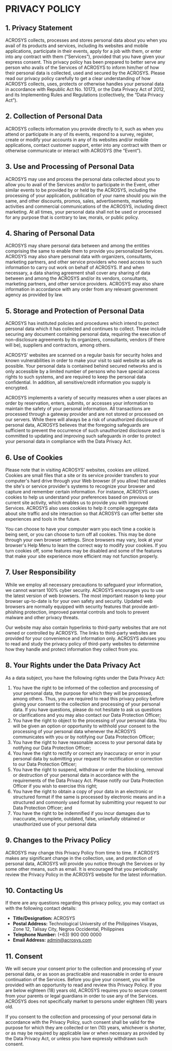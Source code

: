 # PRIVACY POLICY

## 1. Privacy Statement
ACROSYS collects, processes and stores personal data about you when you avail of its products and services, including its websites and mobile applications, participate in their events, apply for a job with them, or enter into any contract with them (“Services”), provided that you have given your express consent. This privacy policy has been prepared to better serve any person who avails of the Services of ACROSYS to inform him/her of how their personal data is collected, used and secured by the ACROSYS. Please read our privacy policy carefully to get a clear understanding of how ACROSYS collects, uses, protects or otherwise handles your personal data in accordance with Republic Act No. 10173, or the Data Privacy Act of 2012, and its Implementing Rules and Regulations (collectively, the “Data Privacy Act”).

## 2. Collection of Personal Data
ACROSYS collects information you provide directly to it, such as when you attend or participate in any of its events, respond to a survey, register, create or modify your accounts in any of its websites and/or mobile applications, contact customer support, enter into any contract with them or otherwise communicate or interact with ACROSYS (the “Event”).

## 3. Use and Processing of Personal Data
ACROSYS may use and process the personal data collected about you to allow you to avail of the Services and/or to participate in the Event, other similar events to be provided by or held by the ACROSYS, including the processing of your application, publication of your name should you win the same, and other discounts, promos, sales, advertisements, marketing activities and commercial communications of the ACROSYS, including direct marketing. At all times, your personal data shall not be used or processed for any purpose that is contrary to law, morals, or public policy.

## 4. Sharing of Personal Data
ACROSYS may share personal data between and among the entities comprising the same to enable them to provide you personalized Services. ACROSYS may also share personal data with organizers, consultants, marketing partners, and other service providers who need access to such information to carry out work on behalf of ACROSYS. If and when necessary, a data sharing agreement shall cover any sharing of data between and among the ACROSYS and/or its vendors, consultants, marketing partners, and other service providers. ACROSYS may also share information in accordance with any order from any relevant government agency as provided by law. 

## 5. Storage and Protection of Personal Data
ACROSYS has instituted policies and procedures which intend to protect personal data which it has collected and continues to collect. These include securing any document containing personal data, requiring the execution of non-disclosure agreements by its organizers, consultants, vendors (if there will be), suppliers and contractors, among others.

ACROSYS’ websites are scanned on a regular basis for security holes and known vulnerabilities in order to make your visit to said website as safe as possible. Your personal data is contained behind secured networks and is only accessible by a limited number of persons who have special access rights to such systems, and are required to keep the personal data confidential. In addition, all sensitive/credit information you supply is encrypted.

ACROSYS implements a variety of security measures when a user places an order by reservation, enters, submits, or accesses your information to maintain the safety of your personal information. All transactions are processed through a gateway provider and are not stored or processed on our servers. While there will always be a risk of unauthorized disclosure of personal data, ACROSYS believes that the foregoing safeguards are sufficient to prevent the occurrence of such unauthorized disclosure and is committed to updating and improving such safeguards in order to protect your personal data in compliance with the Data Privacy Act.

## 6. Use of Cookies
Please note that in visiting ACROSYS’ websites, cookies are utilized. Cookies are small files that a site or its service provider transfers to your computer's hard drive through your Web browser (if you allow) that enables the site's or service provider's systems to recognize your browser and capture and remember certain information. For instance, ACROSYS uses cookies to help us understand your preferences based on previous or current site activity, which enables us to provide you with improved Services. ACROSYS also uses cookies to help it compile aggregate data about site traffic and site interaction so that ACROSYS can offer better site experiences and tools in the future.

You can choose to have your computer warn you each time a cookie is being sent, or you can choose to turn off all cookies. This may be done through your own browser settings. Since browsers may vary, look at your browser's Help Menu to learn the correct way to modify your cookies. If you turn cookies off, some features may be disabled and some of the features that make your site experience more efficient may not function properly.

## 7. User Responsibility
While we employ all necessary precautions to safeguard your information, we cannot warrant 100% cyber security. ACROSYS encourages you to use the latest version of web browsers. The most important reason to keep your browser up-to-date is for your own safety and security. Updated web browsers are normally equipped with security features that provide anti-phishing protection, improved parental controls and tools to prevent malware and other privacy threats.

Our website may also contain hyperlinks to third-party websites that are not owned or controlled by ACROSYS. The links to third-party websites are provided for your convenience and information only. ACROSYS advises you to read and study the privacy policy of third-party websites to determine how they handle and protect information they collect from you.

## 8. Your Rights under the Data Privacy Act
As a data subject, you have the following rights under the Data Privacy Act:
1.	You have the right to be informed of the collection and processing of your personal data, the purpose for which they will be processed, among others. Thus, you are required to read this privacy policy before giving your consent to the collection and processing of your personal data. If you have questions, please do not hesitate to ask us questions or clarifications and you may also contact our Data Protection Officer;
2.	You have the right to object to the processing of your personal data. You will be given an option or opportunity to withhold your consent to the processing of your personal data whenever the ACROSYS communicates with you or by notifying our Data Protection Officer;
3.	You have the right to have reasonable access to your personal data by notifying our Data Protection Officer;
4.	You have the right to rectify or correct any inaccuracy or error in your personal data by submitting your request for rectification or correction to our Data Protection Officer;
5.	You have the right to suspend, withdraw or order the blocking, removal or destruction of your personal data in accordance with the requirements of the Data Privacy Act. Please notify our Data Protection Officer if you wish to exercise this right;
6.	You have the right to obtain a copy of your data in an electronic or structured format if the same is processed by electronic means and in a structured and commonly used format by submitting your request to our Data Protection Officer; and
7.	You have the right to be indemnified if you incur damages due to inaccurate, incomplete, outdated, false, unlawfully obtained or unauthorized use of your personal data

## 9. Changes to the Privacy Policy
ACROSYS may change this Privacy Policy from time to time. If ACROSYS makes any significant change in the collection, use, and protection of personal data, ACROSYS will provide you notice through the Services or by some other means, such as email. It is encouraged that you periodically review the Privacy Policy in the ACROSYS website for the latest information.

## 10. Contacting Us 
If there are any questions regarding this privacy policy, you may contact us with the following contact details: 
- **Title/Designation:** ACROSYS
- **Postal Address:** Technological University of the Philippines Visayas, Zone 12, Talisay City, Negros Occidental, Philippines
- **Telephone Number:**  (+63) 900 000 0000
- **Email Address:** [admin@acrosys.com](mailto:admin@acrosys.com)

## 11. Consent
We will secure your consent prior to the collection and processing of your personal data, or as soon as practicable and reasonable in order to ensure continuation of the Services. Before you give your consent, you will be provided with an opportunity to read and review this Privacy Policy. If you are below eighteen (18) years old, ACROSYS requires you to secure consent from your parents or legal guardians in order to use any of the Services. ACROSYS does not specifically market to persons under eighteen (18) years old.

If you consent to the collection and processing of your personal data in accordance with the Privacy Policy, such consent shall be valid for the purpose for which they are collected or ten (10) years, whichever is shorter, or as may be required by applicable law or when necessary as provided by the Data Privacy Act, or unless you have expressly withdrawn such consent.

